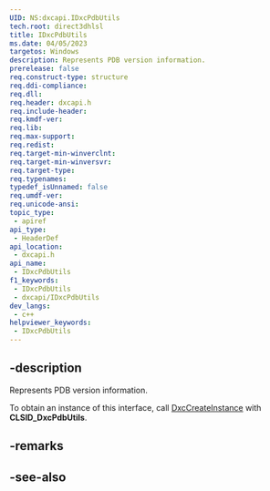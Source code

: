 ```yaml
---
UID: NS:dxcapi.IDxcPdbUtils
tech.root: direct3dhlsl
title: IDxcPdbUtils
ms.date: 04/05/2023
targetos: Windows
description: Represents PDB version information.
prerelease: false
req.construct-type: structure
req.ddi-compliance: 
req.dll: 
req.header: dxcapi.h
req.include-header: 
req.kmdf-ver: 
req.lib: 
req.max-support: 
req.redist: 
req.target-min-winverclnt: 
req.target-min-winversvr: 
req.target-type: 
req.typenames: 
typedef_isUnnamed: false
req.umdf-ver: 
req.unicode-ansi: 
topic_type:
 - apiref
api_type:
 - HeaderDef
api_location:
 - dxcapi.h
api_name:
 - IDxcPdbUtils
f1_keywords:
 - IDxcPdbUtils
 - dxcapi/IDxcPdbUtils
dev_langs:
 - c++
helpviewer_keywords:
 - IDxcPdbUtils
---
```


## -description

Represents PDB version information.

To obtain an instance of this interface, call [DxcCreateInstance](./nf-dxcapi-dxccreateinstance) with **CLSID_DxcPdbUtils**.

## -remarks

## -see-also
